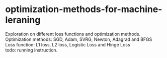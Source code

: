# optimization-methods-for-machine-leraning
Exploration on different loss functions and optimization methods.
Optimization methods: SGD, Adam, SVRG,  Newton, Adagrad and BFGS  
Loss function: L1 loss, L2 loss, Logistic Loss and Hinge Loss  
todo: running instruction.
